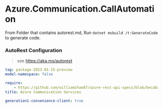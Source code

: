 # Azure.Communication.CallAutomation

From Folder that contains autorest.md, Run `dotnet msbuild /t:GenerateCode` to generate code.

### AutoRest Configuration
> see https://aka.ms/autorest

```yaml
tag: package-2023-01-15-preview
model-namespace: false

require:
    - https://github.com/williamzhao87/azure-rest-api-specs/blob/becaba47bb961445fa2f8ab55b0ed199b391d179/specification/communication/data-plane/CallAutomation/readme.md
title: Azure Communication Services

generation1-convenience-client: true

```
